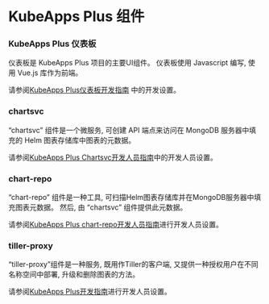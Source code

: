 # KubeApps Plus 组件

### KubeApps Plus 仪表板

仪表板是 KubeApps Plus 项目的主要UI组件。 仪表板使用 Javascript 编写, 使用 Vue.js 库作为前端。

请参阅[KubeApps Plus仪表板开发指南](dashboard.md) 中的开发设置。

### chartsvc

“chartsvc” 组件是一个微服务, 可创建 API 端点来访问在 MongoDB 服务器中填充的 Helm 图表存储库中图表的元数据。

请参阅[KubeApps Plus Chartsvc开发人员指南](chartsvc.md)中的开发人员设置。

### chart-repo

“chart-repo” 组件是一种工具, 可扫描Helm图表存储库并在MongoDB服务器中填充图表元数据。 然后, 由 “chartsvc” 组件提供此元数据。

请参阅[KubeApps Plus chart-repo开发人员指南](chart-repo.md)进行开发人员设置。

### tiller-proxy

“tiller-proxy”组件是一种服务, 既用作Tiller的客户端, 又提供一种授权用户在不同名称空间中部署, 升级和删除图表的方法。

请参阅[KubeApps Plus开发指南](tiller-proxy.md)进行开发人员设置。
